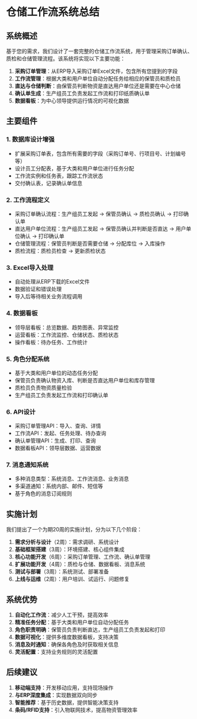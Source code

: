 # 仓储工作流系统总结

## 系统概述

基于您的需求，我们设计了一套完整的仓储工作流系统，用于管理采购订单确认、质检和仓储管理流程。该系统将实现以下主要功能：

1. **采购订单管理**：从ERP导入采购订单Excel文件，包含所有您提到的字段
2. **工作流管理**：根据大类和用户单位自动分配任务给相应的保管员和质检员
3. **直达与仓储判断**：由保管员判断物资是直达用户单位还是需要在中心仓储
4. **确认单生成**：生产组员工负责发起工作流和打印纸质确认单
5. **数据看板**：为中心领导提供运行情况的可视化数据

## 主要组件

### 1. 数据库设计增强
- 扩展采购订单表，包含所有需要的字段（采购订单号、行项目号、计划编号等）
- 设计员工分配表，基于大类和用户单位进行任务分配
- 工作流实例和任务表，跟踪工作流状态
- 交付确认表，记录确认单信息

### 2. 工作流程定义
- 采购订单确认流程：生产组员工发起 -> 保管员确认 -> 质检员确认 -> 打印确认单
- 直达用户单位流程：生产组员工发起 -> 保管员确认并判断是否直达 -> 用户单位确认 -> 打印确认单
- 仓储管理流程：保管员判断是否需要仓储 -> 分配库位 -> 入库操作
- 质检流程：质检员检查 -> 更新质检状态

### 3. Excel导入处理
- 自动处理从ERP下载的Excel文件
- 数据验证和错误处理
- 导入后等待相关业务流程调用

### 4. 数据看板
- 领导层看板：总览数据、趋势图表、异常监控
- 运营看板：工作流监控、仓储状态、质检状态
- 操作看板：待办任务、工作统计

### 5. 角色分配系统
- 基于大类和用户单位的动态任务分配
- 保管员负责确认物资入库、判断是否直达用户单位和库存管理
- 质检员负责物资质量检验
- 生产组员工负责发起工作流和打印确认单

### 6. API设计
- 采购订单管理API：导入、查询、详情
- 工作流API：发起、任务处理、待办查询
- 确认单管理API：生成、打印、查询
- 数据看板API：领导层数据、运营数据

### 7. 消息通知系统
- 多种消息类型：系统消息、工作流消息、业务消息
- 多渠道通知：系统内部、邮件、短信等
- 基于角色的消息订阅规则

## 实施计划

我们提出了一个为期20周的实施计划，分为以下几个阶段：

1. **需求分析与设计**（2周）：需求调研、系统设计
2. **基础框架搭建**（3周）：环境搭建、核心组件集成
3. **核心功能开发**（6周）：采购订单管理、工作流、确认单管理
4. **扩展功能开发**（4周）：质检与仓储、数据看板、消息系统
5. **测试与部署**（3周）：系统测试、部署准备
6. **上线与运维**（2周）：用户培训、试运行、问题修复

## 系统优势

1. **自动化工作流**：减少人工干预，提高效率
2. **精准任务分配**：基于大类和用户单位自动分配任务
3. **角色职责明确**：保管员负责判断直达，生产组员工负责发起和打印
4. **数据可视化**：提供多维度数据看板，支持决策
5. **消息及时通知**：确保各角色及时获取相关信息
6. **灵活配置**：支持业务规则的灵活配置

## 后续建议

1. **移动端支持**：开发移动应用，支持现场操作
2. **与ERP深度集成**：实现数据双向同步
3. **智能推荐**：基于历史数据，提供智能决策支持
4. **条码/RFID支持**：引入物联网技术，提高物资管理效率
